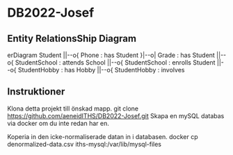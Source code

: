 # DB2022-Josef

## Entity RelationsShip Diagram

erDiagram
    Student ||--o{ Phone : has
    Student }|--o| Grade : has
    Student ||--o{ StudentSchool : attends
    School ||--o{ StudentSchool : enrolls
    Student ||--o{ StudentHobby : has
    Hobby ||--o{ StudentHobby : involves
   
   ## Instruktioner
   Klona detta projekt till önskad mapp.
   git clone https://github.com/aeneidITHS/DB2022-Josef.git
   Skapa en mySQL databas via docker om du inte redan har en.
  
   Koperia in den icke-normaliserade datan in i databasen.
   docker cp denormalized-data.csv iths-mysql:/var/lib/mysql-files

    
